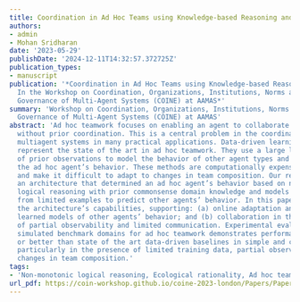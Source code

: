 ```yaml
---
title: Coordination in Ad Hoc Teams using Knowledge-based Reasoning and Learning
authors:
- admin
- Mohan Sridharan
date: '2023-05-29'
publishDate: '2024-12-11T14:32:57.372725Z'
publication_types:
- manuscript
publication: '*Coordination in Ad Hoc Teams using Knowledge-based Reasoning and Learning.
  In the Workshop on Coordination, Organizations, Institutions, Norms and Ethics for
  Governance of Multi-Agent Systems (COINE) at AAMAS*'
summary: 'Workshop on Coordination, Organizations, Institutions, Norms and Ethics for
  Governance of Multi-Agent Systems (COINE) at AAMAS'
abstract: 'Ad hoc teamwork focuses on enabling an agent to collaborate with others
  without prior coordination. This is a central problem in the coordination of open
  multiagent systems in many practical applications. Data-driven learning methods
  represent the state of the art in ad hoc teamwork. They use a large labeled dataset
  of prior observations to model the behavior of other agent types and to determine
  the ad hoc agent’s behavior. These methods are computationally expensive, lack transparency,
  and make it difficult to adapt to changes in team composition. Our recent work introduced
  an architecture that determined an ad hoc agent’s behavior based on non-monotonic
  logical reasoning with prior commonsense domain knowledge and models that were learned
  from limited examples to predict other agents’ behavior. In this paper, we expand
  the architecture’s capabilities, supporting: (a) online adaptation and choice of
  learned models of other agents’ behavior; and (b) collaboration in the presence
  of partial observability and limited communication. Experimental evaluation in two
  simulated benchmark domains for ad hoc teamwork demonstrates performance comparable
  or better than state of the art data-driven baselines in simple and complex scenarios,
  particularly in the presence of limited training data, partial observability, and
  changes in team composition.'
tags:
- 'Non-monotonic logical reasoning, Ecological rationality, Ad hoc teamwork'
url_pdf: https://coin-workshop.github.io/coine-2023-london/Papers/Paper-6.pdf
---
```

